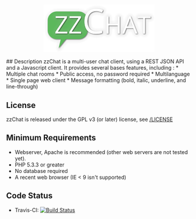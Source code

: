 <p align="center"><img src="/app/img/logo.png" alt="zzChat" width="300px"/></p>
## Description
zzChat is a multi-user chat client, using a REST JSON API and a Javascript client. It provides several bases features, including :
  * Multiple chat rooms
  * Public access, no password required
  * Multilanguage
  * Single page web client
  * Message formatting (bold, italic, underline, and line-through)

## License
zzChat is released under the GPL v3 (or later) license, see [/LICENSE](/LICENSE)
## Minimum Requirements

  * Webserver, Apache is recommended (other web servers are not tested yet).
  * PHP 5.3.3 or greater
  * No database required
  * A recent web browser (IE < 9 isn't supported)

## Code Status
* Travis-CI: [![Build Status](https://api.travis-ci.com/ksubileau/zzChat.png?token=YeqZq44fjDx7gzspvUoV&branch=master)](https://magnum.travis-ci.com/ksubileau/zzChat)
